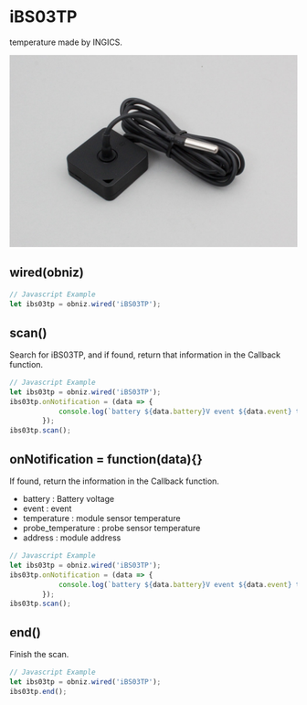# iBS03TP
temperature made by INGICS.

![](image.jpg)


## wired(obniz)

```javascript
// Javascript Example
let ibs03tp = obniz.wired('iBS03TP');
```

## scan()

Search for iBS03TP, and if found, return that information in the Callback function.

```javascript
// Javascript Example
let ibs03tp = obniz.wired('iBS03TP');
ibs03tp.onNotification = (data => {
            console.log(`battery ${data.battery}V event ${data.event} temperature ${data.temperature} probe_temperature ${data.probe_temperature} address ${data.address}`);
        });
ibs03tp.scan();
```

## onNotification = function(data){}

If found, return the information in the Callback function.

- battery : Battery voltage
- event : event
- temperature : module sensor temperature
- probe_temperature : probe sensor temperature
- address : module address

```javascript
// Javascript Example
let ibs03tp = obniz.wired('iBS03TP');
ibs03tp.onNotification = (data => {
            console.log(`battery ${data.battery}V event ${data.event} temperature ${data.temperature} probe_temperature ${data.temperature} address ${data.address}`);
        });
ibs03tp.scan();
```

## end()

Finish the scan.

```javascript
// Javascript Example
let ibs03tp = obniz.wired('iBS03TP');
ibs03tp.end();
```
